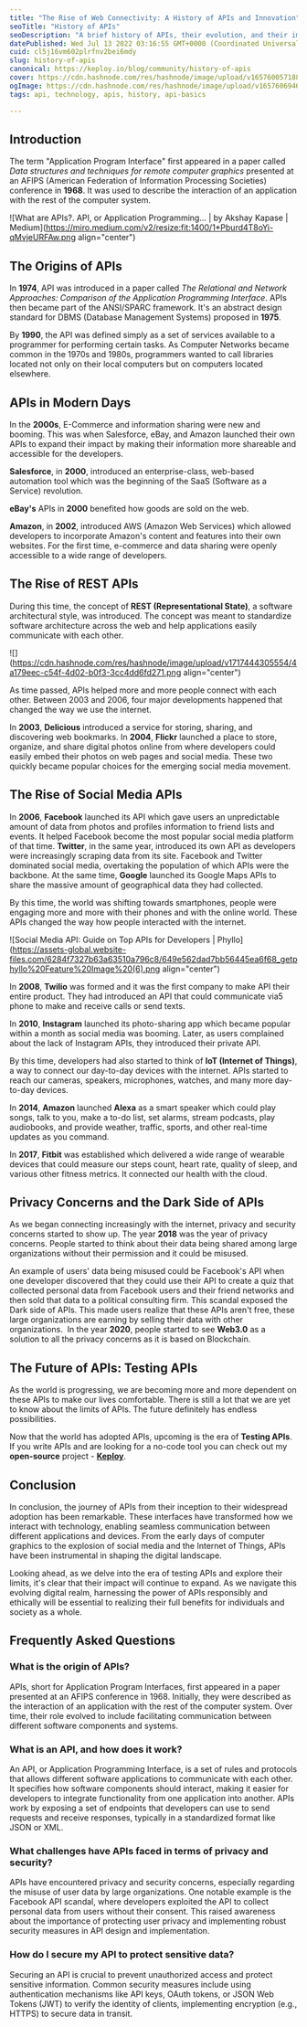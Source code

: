 ```yaml
---
title: "The Rise of Web Connectivity: A History of APIs and Innovation"
seoTitle: "History of APIs"
seoDescription: "A brief history of APIs, their evolution, and their impact on web connectivity and innovation"
datePublished: Wed Jul 13 2022 03:16:55 GMT+0000 (Coordinated Universal Time)
cuid: cl5j16vm602plrfnv2bei6mdy
slug: history-of-apis
canonical: https://keploy.io/blog/community/history-of-apis
cover: https://cdn.hashnode.com/res/hashnode/image/upload/v1657600571885/WY01Nl_r3.png
ogImage: https://cdn.hashnode.com/res/hashnode/image/upload/v1657606946216/lmIDHqAaA.png
tags: api, technology, apis, history, api-basics

---
```


## **Introduction**

The term "Application Program Interface" first appeared in a paper called *Data structures and techniques for remote computer graphics* presented at an AFIPS (American Federation of Information Processing Societies) conference in **1968**. It was used to describe the interaction of an application with the rest of the computer system.

![What are APIs?. API, or Application Programming… | by Akshay Kapase | Medium](https://miro.medium.com/v2/resize:fit:1400/1*Pburd4T8oYi-qMvjeURFAw.png align="center")

## **The Origins of APIs**

In **1974**, API was introduced in a paper called *The Relational and Network Approaches: Comparison of the Application Programming Interface*. APIs then became part of the ANSI/SPARC framework. It's an abstract design standard for DBMS (Database Management Systems) proposed in **1975**.

By **1990**, the API was defined simply as a set of services available to a programmer for performing certain tasks. As Computer Networks became common in the 1970s and 1980s, programmers wanted to call libraries located not only on their local computers but on computers located elsewhere.

## APIs in Modern Days

In the **2000s**, E-Commerce and information sharing were new and booming. This was when Salesforce, eBay, and Amazon launched their own APIs to expand their impact by making their information more shareable and accessible for the developers.

**Salesforce**, in **2000**, introduced an enterprise-class, web-based automation tool which was the beginning of the SaaS (Software as a Service) revolution.

**eBay's** APIs in **2000** benefited how goods are sold on the web.

**Amazon**, in **2002**, introduced AWS (Amazon Web Services) which allowed developers to incorporate Amazon's content and features into their own websites. For the first time, e-commerce and data sharing were openly accessible to a wide range of developers.

## **The Rise of REST APIs**

During this time, the concept of **REST (Representational State)**, a software architectural style, was introduced. The concept was meant to standardize software architecture across the web and help applications easily communicate with each other.

![](https://cdn.hashnode.com/res/hashnode/image/upload/v1717444305554/4a179eec-c54f-4d02-b0f3-3cc4dd6fd271.png align="center")

As time passed, APIs helped more and more people connect with each other. Between 2003 and 2006, four major developments happened that changed the way we use the internet.

In **2003**, **Delicious** introduced a service for storing, sharing, and discovering web bookmarks. In **2004**, **Flickr** launched a place to store, organize, and share digital photos online from where developers could easily embed their photos on web pages and social media. These two quickly became popular choices for the emerging social media movement.

## The Rise of Social Media APIs

In **2006**, **Facebook** launched its API which gave users an unpredictable amount of data from photos and profiles information to friend lists and events. It helped Facebook become the most popular social media platform of that time. **Twitter**, in the same year, introduced its own API as developers were increasingly scraping data from its site. Facebook and Twitter dominated social media, overtaking the population of which APIs were the backbone. At the same time, **Google** launched its Google Maps APIs to share the massive amount of geographical data they had collected.

By this time, the world was shifting towards smartphones, people were engaging more and more with their phones and with the online world. These APIs changed the way how people interacted with the internet.

![Social Media API: Guide on Top APIs for Developers | Phyllo](https://assets-global.website-files.com/6284f7327b63a63510a796c8/649e562dad7bb56445ea6f68_getphyllo%20Feature%20Image%20(6).png align="center")

In **2008**, **Twilio** was formed and it was the first company to make API their entire product. They had introduced an API that could communicate via5 phone to make and receive calls or send texts.

In **2010**, **Instagram** launched its photo-sharing app which became popular within a month as social media was booming. Later, as users complained about the lack of Instagram APIs, they introduced their private API.

By this time, developers had also started to think of **IoT (Internet of Things)**, a way to connect our day-to-day devices with the internet. APIs started to reach our cameras, speakers, microphones, watches, and many more day-to-day devices.

In **2014**, **Amazon** launched **Alexa** as a smart speaker which could play songs, talk to you, make a to-do list, set alarms, stream podcasts, play audiobooks, and provide weather, traffic, sports, and other real-time updates as you command.

In **2017**, **Fitbit** was established which delivered a wide range of wearable devices that could measure our steps count, heart rate, quality of sleep, and various other fitness metrics. It connected our health with the cloud.

## **Privacy Concerns and the Dark Side of APIs**

As we began connecting increasingly with the internet, privacy and security concerns started to show up. The year **2018** was the year of privacy concerns. People started to think about their data being shared among large organizations without their permission and it could be misused.

An example of users' data being misused could be Facebook's API when one developer discovered that they could use their API to create a quiz that collected personal data from Facebook users and their friend networks and then sold that data to a political consulting firm. This scandal exposed the Dark side of APIs. This made users realize that these APIs aren't free, these large organizations are earning by selling their data with other organizations.  In the year **2020**, people started to see **Web3.0** as a solution to all the privacy concerns as it is based on Blockchain.

## **The Future of APIs: Testing APIs**

As the world is progressing, we are becoming more and more dependent on these APIs to make our lives comfortable. There is still a lot that we are yet to know about the limits of APIs. The future definitely has endless possibilities.

Now that the world has adopted APIs, upcoming is the era of **Testing APIs**. If you write APIs and are looking for a no-code tool you can check out my **open-source** project - [**Keploy**](https://keploy.io).

## Conclusion

In conclusion, the journey of APIs from their inception to their widespread adoption has been remarkable. These interfaces have transformed how we interact with technology, enabling seamless communication between different applications and devices. From the early days of computer graphics to the explosion of social media and the Internet of Things, APIs have been instrumental in shaping the digital landscape.

Looking ahead, as we delve into the era of testing APIs and explore their limits, it's clear that their impact will continue to expand. As we navigate this evolving digital realm, harnessing the power of APIs responsibly and ethically will be essential to realizing their full benefits for individuals and society as a whole.

## Frequently Asked Questions

### What is the origin of APIs?

APIs, short for Application Program Interfaces, first appeared in a paper presented at an AFIPS conference in 1968. Initially, they were described as the interaction of an application with the rest of the computer system. Over time, their role evolved to include facilitating communication between different software components and systems.

### What is an API, and how does it work?

An API, or Application Programming Interface, is a set of rules and protocols that allows different software applications to communicate with each other. It specifies how software components should interact, making it easier for developers to integrate functionality from one application into another. APIs work by exposing a set of endpoints that developers can use to send requests and receive responses, typically in a standardized format like JSON or XML.

### What challenges have APIs faced in terms of privacy and security?

APIs have encountered privacy and security concerns, especially regarding the misuse of user data by large organizations. One notable example is the Facebook API scandal, where developers exploited the API to collect personal data from users without their consent. This raised awareness about the importance of protecting user privacy and implementing robust security measures in API design and implementation.

### How do I secure my API to protect sensitive data?

Securing an API is crucial to prevent unauthorized access and protect sensitive information. Common security measures include using authentication mechanisms like API keys, OAuth tokens, or JSON Web Tokens (JWT) to verify the identity of clients, implementing encryption (e.g., HTTPS) to secure data in transit.